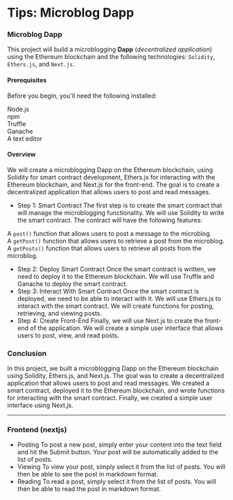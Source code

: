 # Tips: Microblog Dapp

### Microblog Dapp

This project will build a microblogging **Dapp** (_decentralized application_) using the Ethereum blockchain and the following technologies: `Solidity`, `Ethers.js`, and `Next.js`.

#### Prerequisites

Before you begin, you'll need the following installed:

Node.js\
npm\
Truffle\
Ganache\
A text editor

#### Overview

We will create a microblogging Dapp on the Ethereum blockchain, using Solidity for smart contract development, Ethers.js for interacting with the Ethereum blockchain, and Next.js for the front-end. The goal is to create a decentralized application that allows users to post and read messages.

* Step 1: Smart Contract The first step is to create the smart contract that will manage the microblogging functionality. We will use Solidity to write the smart contract. The contract will have the following features:

A `post()` function that allows users to post a message to the microblog.\
A `getPost()` function that allows users to retrieve a post from the microblog.\
A `getPosts()` function that allows users to retrieve all posts from the microblog.

* Step 2: Deploy Smart Contract Once the smart contract is written, we need to deploy it to the Ethereum blockchain. We will use Truffle and Ganache to deploy the smart contract.
* Step 3: Interact With Smart Contract Once the smart contract is deployed, we need to be able to interact with it. We will use Ethers.js to interact with the smart contract. We will create functions for posting, retrieving, and viewing posts.
* Step 4: Create Front-End Finally, we will use Next.js to create the front-end of the application. We will create a simple user interface that allows users to post, view, and read posts.

### Conclusion

In this project, we built a microblogging Dapp on the Ethereum blockchain using Solidity, Ethers.js, and Next.js. The goal was to create a decentralized application that allows users to post and read messages. We created a smart contract, deployed it to the Ethereum blockchain, and wrote functions for interacting with the smart contract. Finally, we created a simple user interface using Next.js.

***

### Frontend (nextjs)

* Posting To post a new post, simply enter your content into the text field and hit the Submit button. Your post will be automatically added to the list of posts.
* Viewing To view your post, simply select it from the list of posts. You will then be able to see the post in markdown format.
* Reading To read a post, simply select it from the list of posts. You will then be able to read the post in markdown format.

